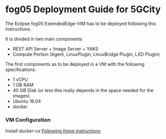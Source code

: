 # fog05 Deployment Guide for 5GCity

The Eclipse fog05 ExtendedEdge-VIM has to be deployed following this instructions.

It is divided in two main components

- REST API Server + Image Server + YAKS
- Compute Portion (Agent, LinuxPlugin, LinuxBridge Plugin, LXD Plugin)


The first components as to be deployed in a VM with the following specifications:

- 1 vCPU
- 1 GB RAM
- 40 GB Disk (or less this really depends in the space needed for the images)
- Ubuntu 16.04
- docker


### VM Configuration

Install docker-ce [Following these instructions](https://www.google.com)


